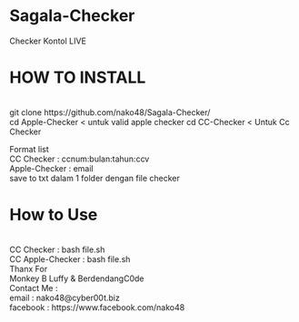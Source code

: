 # Sagala-Checker
Checker Kontol LIVE<br>
<h1>HOW TO INSTALL</h1>
<br>
git clone https://github.com/nako48/Sagala-Checker/
<br>cd Apple-Checker < untuk valid apple checker
cd CC-Checker    < Untuk Cc Checker<br>

Format list <br>
CC Checker    : ccnum:bulan:tahun:ccv<br>
Apple-Checker : email<br>
save to txt dalam 1 folder dengan file checker

<h1>How to Use</h1><br>
CC Checker    : bash file.sh<br>
CC Apple-Checker    : bash file.sh<br>
Thanx For <br>
Monkey B Luffy & BerdendangC0de<br>
Contact Me : <br>
email : nako48@cyber00t.biz<br>
facebook : https://www.facebook.com/nako48<br>

